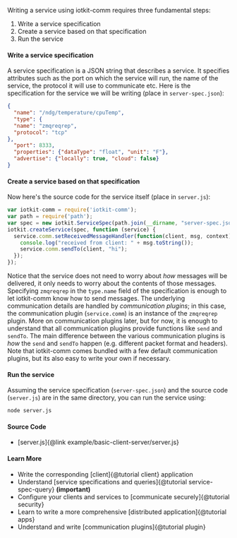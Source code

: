 Writing a service using iotkit-comm requires three fundamental steps:
1. Write a service specification
2. Create a service based on that specification
3. Run the service

#### Write a service specification

A service specification is a JSON string that describes a service. It specifies attributes such as the port on which
the service will run, the name of the service, the protocol it will use to communicate etc. Here is the specification
 for the service we will be writing (place in `server-spec.json`):

 ```json
 {
   "name": "/ndg/temperature/cpuTemp",
   "type": {
   "name": "zmqreqrep",
   "protocol": "tcp"
 },
   "port": 8333,
   "properties": {"dataType": "float", "unit": "F"},
   "advertise": {"locally": true, "cloud": false}
 }
 ```

#### Create a service based on that specification

Now here's the source code for the service itself (place in `server.js`):

```js
var iotkit-comm = require('iotkit-comm');
var path = require('path');
var spec = new iotkit.ServiceSpec(path.join(__dirname, "server-spec.json"));
iotkit.createService(spec, function (service) {
  service.comm.setReceivedMessageHandler(function(client, msg, context) {
    console.log("received from client: " + msg.toString());
    service.comm.sendTo(client, "hi");
  });
});
```

Notice that the service does not need to worry about *how* messages will be delivered,
it only needs to worry about the contents of those messages. Specifying `zmqreqrep` in the `type.name` field of the
specification is enough to let iotkit-comm know how to send messages. The underlying communication details are
handled by *communication plugins*; in this case, the communication plugin (`service.comm`) is an instance of the
`zmqreqrep` plugin. More on communication plugins later, but for now, it is enough to understand that all
communication plugins provide functions like `send` and `sendTo`. The main difference between the various
communication plugins is *how* the `send` and `sendTo` happen (e.g. different packet format and headers). Note that
iotkit-comm comes bundled with a few default communication plugins, but its also easy to write your own if necessary.

#### Run the service

Assuming the service specification (`server-spec.json`) and the source code (`server.js`) are in the same directory,
you can run the service using:

```sh
node server.js
```

#### Source Code

* [server.js]{@link example/basic-client-server/server.js}

#### Learn More

* Write the corresponding [client]{@tutorial client} application
* Understand [service specifications and queries]{@tutorial service-spec-query} **(important)**
* Configure your clients and services to [communicate securely]{@tutorial security}
* Learn to write a more comprehensive [distributed application]{@tutorial apps}
* Understand and write [communication plugins]{@tutorial plugin}